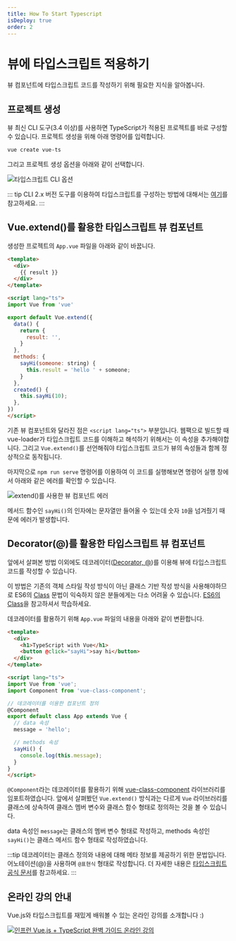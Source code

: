 ```yaml
---
title: How To Start Typescript
isDeploy: true
order: 2
---
```


# 뷰에 타입스크립트 적용하기

뷰 컴포넌트에 타입스크립트 코드를 작성하기 위해 필요한 지식을 알아봅니다.

## 프로젝트 생성

뷰 최신 CLI 도구(3.4 이상)를 사용하면 TypeScript가 적용된 프로젝트를 바로 구성할 수 있습니다. 프로젝트 생성을 위해 아래 명령어를 입력합니다.

```bash
vue create vue-ts
```

그리고 프로젝트 생성 옵션을 아래와 같이 선택합니다.

![타입스크립트 CLI 옵션](../.vuepress/public/images/ts-presets.png)

::: tip
CLI 2.x 버전 도구를 이용하여 타입스크립트를 구성하는 방법에 대해서는 [여기](https://github.com/Microsoft/TypeScript-Vue-Starter#typescript-vue-starter)를 참고하세요.
:::

## Vue.extend()를 활용한 타입스크립트 뷰 컴포넌트

생성한 프로젝트의 `App.vue` 파일을 아래와 같이 바꿉니다.

```html {7,10,17}
<template>
  <div>
    {{ result }}
  </div>
</template>

<script lang="ts">
import Vue from 'vue'

export default Vue.extend({
  data() {
    return {
      result: '',
    }
  },
  methods: {
    sayHi(someone: string) {
      this.result = 'hello ' + someone;
    }
  },
  created() {
    this.sayHi(10);
  },
})
</script>
```

기존 뷰 컴포넌트와 달라진 점은 `<script lang="ts">` 부분입니다. 웹팩으로 빌드할 때 vue-loader가 타입스크립트 코드를 이해하고 해석하기 위해서는 이 속성을 추가해야합니다. 그리고 `Vue.extend()`를 선언해줘야 타입스크립트 코드가 뷰의 속성들과 함께 정상적으로 동작됩니다.

마지막으로 `npm run serve` 명령어를 이용하여 이 코드를 실행해보면 명령어 실행 창에서 아래와 같은 에러를 확인할 수 있습니다.

![extend()를 사용한 뷰 컴포넌트 에러](../.vuepress/public/images/ts-extend-error.png)

메서드 함수인 `sayHi()`의 인자에는 문자열만 들어올 수 있는데 숫자 `10`을 넘겨줬기 때문에 에러가 발생합니다.

## Decorator(@)를 활용한 타입스크립트 뷰 컴포넌트

앞에서 살펴본 방법 이외에도 데코레이터([Decorator, @](https://www.typescriptlang.org/docs/handbook/decorators.html))를 이용해 뷰에 타입스크립트 코드를 작성할 수 있습니다.

이 방법은 기존의 객체 스타일 작성 방식이 아닌 클래스 기반 작성 방식을 사용해야하므로 ES6의 [Class](https://babeljs.io/docs/en/learn#classes) 문법이 익숙하지 않은 분들에게는 다소 어려울 수 있습니다. [ES6의 Class]()을 참고하셔서 학습하세요.

데코레이터를 활용하기 위해 `App.vue` 파일의 내용을 아래와 같이 변환합니다.

```html {10,13,14}
<template>
  <div>
    <h1>TypeScript with Vue</h1>
    <button @click="sayHi">say hi</button>
  </div>
</template>

<script lang="ts">
import Vue from 'vue';
import Component from 'vue-class-component';

// 데코레이터를 이용한 컴포넌트 정의
@Component
export default class App extends Vue {
  // data 속성
  message = 'hello';

  // methods 속성
  sayHi() {
    console.log(this.message);
  }
}
</script>
```

`@Component`라는 데코레이터를 활용하기 위해 [vue-class-component]() 라이브러리를 임포트하였습니다. 앞에서 살펴봤던 `Vue.extend()` 방식과는 다르게 `Vue` 라이브러리를 클래스에 상속하여 클래스 멤버 변수와 클래스 함수 형태로 정의하는 것을 볼 수 있습니다.

data 속성인 `message`는 클래스의 멤버 변수 형태로 작성하고, methods 속성인 `sayHi()`는 클래스 메서드 함수 형태로 작성하였습니다.

:::tip
데코레이터는 클래스 정의와 내용에 대해 메타 정보를 제공하기 위한 문법입니다. 어노테이션(@)을 사용하며 `@표현식` 형태로 작성합니다. 더 자세한 내용은 [타입스크립트 공식 문서](https://www.typescriptlang.org/docs/handbook/decorators.html)를 참고하세요.
:::

## 온라인 강의 안내

Vue.js와 타입스크립트를 재밌게 배워볼 수 있는 온라인 강의를 소개합니다 :)

<a href="https://www.inflearn.com/course/vue-ts?inst=0ced8395" target="_blank">
  <img src="./images/vue-ts.png" alt="인프런 Vue.js + TypeScript 완벽 가이드 온라인 강의">
</a>
